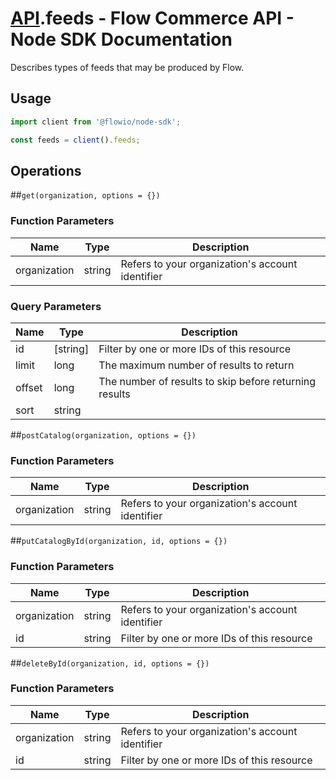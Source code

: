 # [API](README.md).feeds - Flow Commerce API - Node SDK Documentation

Describes types of feeds that may be produced by Flow.

## Usage

```JavaScript
import client from '@flowio/node-sdk';

const feeds = client().feeds;
```

## Operations

##`get(organization, options = {})`

### Function Parameters

| Name  | Type | Description |
| ---- | ---- | ---- |
| organization | string | Refers to your organization&#x27;s account identifier |

### Query Parameters

| Name  | Type | Description |
| ---- | ---- | ---- |
| id | [string] | Filter by one or more IDs of this resource |
| limit | long | The maximum number of results to return |
| offset | long | The number of results to skip before returning results |
| sort | string |  |

##`postCatalog(organization, options = {})`

### Function Parameters

| Name  | Type | Description |
| ---- | ---- | ---- |
| organization | string | Refers to your organization&#x27;s account identifier |


##`putCatalogById(organization, id, options = {})`

### Function Parameters

| Name  | Type | Description |
| ---- | ---- | ---- |
| organization | string | Refers to your organization&#x27;s account identifier |
| id | string | Filter by one or more IDs of this resource |


##`deleteById(organization, id, options = {})`

### Function Parameters

| Name  | Type | Description |
| ---- | ---- | ---- |
| organization | string | Refers to your organization&#x27;s account identifier |
| id | string | Filter by one or more IDs of this resource |


